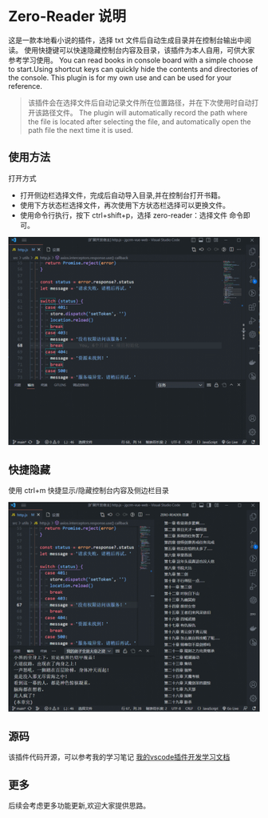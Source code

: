 # Zero-Reader 说明 

这是一款本地看小说的插件，选择 txt 文件后自动生成目录并在控制台输出中阅读。
使用快捷键可以快速隐藏控制台内容及目录，该插件为本人自用，可供大家参考学习使用。
You can read books in console board with a simple choose to start.Using shortcut keys can quickly hide the contents and directories of the console. This plugin is for my own use and can be used for your reference.

> 该插件会在选择文件后自动记录文件所在位置路径，并在下次使用时自动打开该路径文件。
> The plugin will automatically record the path where the file is located after selecting the file, and automatically open the path file the next time it is used.

## 使用方法
打开方式
- 打开侧边栏选择文件，完成后自动导入目录,并在控制台打开书籍。
- 使用下方状态栏选择文件，再次使用下方状态栏选择可以更换文件。
- 使用命令行执行，按下 ctrl+shift+p，选择 zero-reader：选择文件 命令即可。
<!-- ![preview1.png](images/start.gif) -->
 <div align="center"> <img src="images/start.gif" width = 600 /> </div>

## 快捷隐藏
使用 ctrl+m 快捷显示/隐藏控制台内容及侧边栏目录
<!-- ![preview1.png](images/hide.gif) -->
 <div align="center"> <img src="images/hide.gif" width = 600 /> </div>

## 源码
该插件代码开源，可以参考我的学习笔记 [我的vscode插件开发学习文档](https://github.com/wangy-yes/zero-reader-vscode/blob/main/STUDY.md)

## 更多
后续会考虑更多功能更新,欢迎大家提供思路。